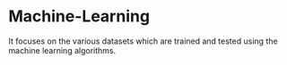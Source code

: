 # Machine-Learning
It focuses on the various datasets which are trained and tested using the machine learning algorithms.

